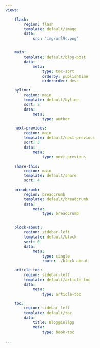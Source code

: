 ```yaml
---
views:

    flash:
        region: flash
        template: default/image
        data:
            src: "img/url9c.png"


    main:
        template: default/blog-post
        data:
            meta:
                type: toc-sort
                orderby: publishTime
                orderorder: desc

    byline:
        region: main
        template: default/byline
        sort: 2
        data:
            meta:
                type: author

    next-previous:
        region: main
        template: default/next-previous
        sort: 3
        data:
            meta:
                type: next-previous

    share-this:
        region: main
        template: default/share
        sort: 4

    breadcrumb:
        region: breadcrumb
        template: default/breadcrumb
        data:
            meta:
                type: breadcrumb


    block-about:
        region: sidebar-left
        template: default/block
        sort: 0
        data:
            meta:
                type: single
                route: ./block-about

    article-toc:
        region: sidebar-left
        template: default/article-toc
        data:
            meta:
                type: article-toc

    toc:
        region: sidebar-left
        template: default/toc
        data:
            title: Blogginlägg
            meta:
                type: book-toc

...
```

